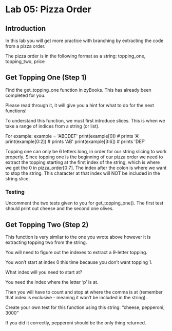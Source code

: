 # Lab 05: Pizza Order 

## Introduction

In this lab you will get more practice with branching by extracting the code from a pizza order.


The pizza order is in the following format as a string:
topping_one, topping_two, price


## Get Topping One (Step 1)

Find the get_topping_one function in zyBooks. This has already been completed for you.

Please read through it, it will give you a hint for what to do for the next functions!


To understand this function, we must first introduce slices. This is when we take a range of indices from a string (or list).


For example:
example = 'ABCDEF'
print(example[0]) # prints 'A'
print(example[0:2]) # prints 'AB'
print(example[3:6]) # prints 'DEF'


Topping one can only be 6 letters long, in order for our string slicing to work properly. Since topping one is the beginning of our pizza order we need to extract the topping starting at the first index of the string, which is where we get the 0 in pizza_order[0:7]. The index after the colon is where we want to stop the string. This character at that index will NOT be included in the string slice.

### Testing

Uncomment the two tests given to you for get_topping_one(). The first test should print out cheese and the second one olives.

## Get Topping Two (Step 2)
This function is very similar to the one you wrote above however it is extracting topping two from the string. 

You will need to figure out the indexes to extract a 9-letter topping. 

You won’t start at index 0 this time because you don’t want topping 1. 

What index will you need to start at? 

You need the index where the letter ‘p’ is at. 

Then you will have to count and stop at where the comma is at (remember that index is exclusive - meaning it won’t be included in the string).

Create your own test for this function using this string: “cheese, pepperoni, 3000”

If you did it correctly, pepperoni should be the only thing returned.

